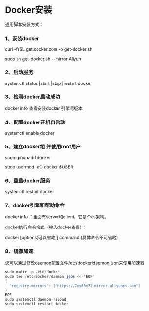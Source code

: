 # Docker安装

通用脚本安装方式：

### 1、安装docker

curl -fsSL get.docker.com -o get-docker.sh

sudo sh get-docker.sh --mirror Aliyun

### 2、启动服务

systemctl status |start |stop |restart docker

### 3、检测docker启动成功

docker info 查看安装docker 引擎号版本

### 4、配置docker开机自启动

systemctl enable docker

### 5、建立docker组 并使用root用户

sudo groupadd docker

sudo usermod -aG docker $USER

### 6、重启docker服务

systemctl restart docker

### 7、docker引擎和帮助命令

docker info ：里面有server和client，它是个cs架构。

docker执行命令格式（输入docker查看）：

docker [options(可以省略)] command (具体命令不可省略)

### 8、镜像加速

您可以通过修改daemon配置文件/etc/docker/daemon.json来使用加速器

```java
sudo mkdir -p /etc/docker
sudo tee /etc/docker/daemon.json <<-'EOF'
{
  "registry-mirrors": ["https://7xy60x72.mirror.aliyuncs.com"]
}
EOF
sudo systemctl daemon-reload
sudo systemctl restart docker
```





